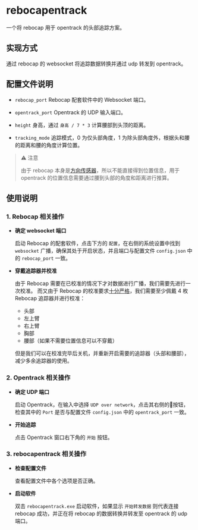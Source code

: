 # rebocapentrack
一个将 rebocap 用于 opentrack 的头部追踪方案。

## 实现方式

通过 rebocap 的 websocket 将追踪数据转换并通过 udp 转发到 opentrack。

## 配置文件说明

- `rebocap_port` Rebocap 配套软件中的 Websocket 端口。

- `opentrack_port` Opentrack 的 UDP 输入端口。

- `height` 身高，通过 `身高 / 7 * 3` 计算腰部到头顶的距离。

- `tracking_mode` 追踪模式，0 为仅头部角度，1 为除头部角度外，根据头和腰的距离和腰的角度计算位置。

> :warning: 注意
> 
> 由于 rebocap 本身是[方向传感器](https://doc.rebocap.com/zh_cn/tutorial/instroction_for_straps.html#%E8%B7%9F%E8%B8%AA%E5%99%A8%E5%AE%9A%E4%BD%8D%E5%8E%9F%E7%90%86%E4%BB%8B%E7%BB%8D)，所以不能直接得到位置信息，用于 opentrack 的位置信息需要通过腰到头部的角度和距离进行推算。

## 使用说明

### 1. Rebocap 相关操作

- **确定 websocket 端口**

    启动 Rebocap 的配套软件，点击下方的 `配置`，在右侧的系统设置中找到 `websocket` 广播，确保其处于开启状态，并且端口与配置文件 `config.json` 中的 `rebocap_port` 一致。

- **穿戴追踪器并校准**

    由于 Rebocap 需要在已校准的情况下才对数据进行广播，我们需要先进行一次校准。
    而又由于 Rebocap 的校准要求[十分严格](https://doc.rebocap.com/zh_cn/tutorial/instroction_for_straps.html#pc-%E6%94%AF%E6%8C%81%E6%A8%A1%E5%BC%8F)，我们需要至少佩戴 4 枚 Rebocap 追踪器并进行校准：

    - 头部
    - 左上臂
    - 右上臂
    - 胸部
    - 腰部（如果不需要位置信息可以不穿戴）

    但是我们可以在校准完毕后关机，并重新开启需要的追踪器（头部和腰部），减少多余追踪器的使用。

### 2. Opentrack 相关操作

- **确定 UDP 端口**

    启动 Opentrack，在输入中选择 `UDP over network`，点击其右侧的:hammer:按钮，检查其中的 `Port` 是否与配置文件 `config.json` 中的 `opentrack_port` 一致。

- **开始追踪**

    点击 Opentrack 窗口右下角的 `开始` 按钮。

### 3. rebocapentrack 相关操作

- **检查配置文件**

    查看配置文件中各个选项是否正确。

- **启动软件**

    双击 `rebocapentrack.exe` 启动软件，如果显示 `开始转发数据` 则代表连接 rebocap 成功，并正在将 rebocap 的数据转换并转发至 opentrack 的 udp 端口。
